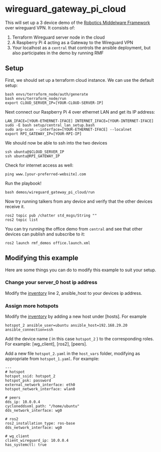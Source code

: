 # wireguard_gateway_pi_cloud

This will set up a 3 device demo of the [Robotics Middelware Framework](http://github.com/open-rmf/) over wireguard VPN. It consists of:

1. Terraform Wireguard server node in the cloud
2. A Raspberry Pi 4 acting as a Gateway to the Wireguard VPN
3. Your localhost as a `central` that controls the ansible deployment, but also participates in the demo by running RMF

## Setup

First, we should set up a terraform cloud instance. We can use the default setup:
```
bash envs/terraform_node/auth/generate
bash envs/terraform_node/run
export CLOUD_SERVER_IP=[YOUR-CLOUD-SERVER-IP]
```

Next connect our Raspberry Pi 4 over ethernet LAN and get its IP address:
```
LAN_IFACE=[YOUR-ETHERNET-IFACE] INTERNET_IFACE=[YOUR-INTERNET-IFACE] sudo -E bash setup/central_lan_setup.bash
sudo arp-scan --interface=[YOUR-ETHERNET-IFACE] --localnet
export RPI_GATEWAY_IP=[YOUR-RPI-IP]
```

We should now be able to ssh into the two devices
```
ssh ubuntu@$CLOUD_SERVER_IP
ssh ubuntu@RPI_GATEWAY_IP
```

Check for internet access as well:
```
ping www.[your-preferred-website].com
```

Run the playbook!
```
bash demos/wireguard_gateway_pi_cloud/run
```

Now try running talkers from any device and verify that the other devices receive it.
```
ros2 topic pub /chatter std_msgs/String ""
ros2 topic list
```

You can try running the office demo from `central` and see that other devices can publish and subscribe to it:
```
ros2 launch rmf_demos office.launch.xml
```

## Modifying this example
Here are some things you can do to modify this example to suit your setup.

### Change your server_0 host ip address
Modify the [inventory](./inventory) line 2, ansible_host to your devices ip address.

### Assign more hotspots
Modify the [inventory](./inventory) by adding a new host under [hosts]. For example

```
hotspot_2 ansible_user=ubuntu ansible_host=192.168.29.20  ansible_connection=ssh
```

Add the device name ( in this case `hotspot_2` ) to the corresponding roles. For example: [wg_client], [ros2], [peers].

Add a new file `hotspot_2.yaml` in the `host_vars` folder, modifying as appropriate from `hotspot_1.yaml`. For example:
```
---
# hotspot
hotspot_ssid: hotspot_2
hotspot_psk: password
external_network_interface: eth0
hotspot_network_interface: wlan0

# peers 
dds_ip: 10.0.0.4
cycloneddsxml_path: "/home/ubuntu"
dds_network_interface: wg0

# ros2
ros2_installation_type: ros-base
dds_network_interface: wg0

# wg_client
client_wireguard_ip: 10.0.0.4
has_systemctl: true
```
